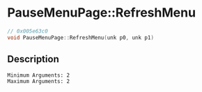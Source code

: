 # PauseMenuPage::RefreshMenu
```c
// 0x005e63c0
void PauseMenuPage::RefreshMenu(unk p0, unk p1)
```
## Description
```
Minimum Arguments: 2
Maximum Arguments: 2
```
